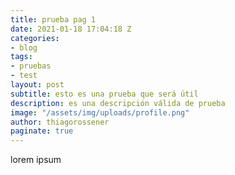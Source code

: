 ```yaml
---
title: prueba pag 1
date: 2021-01-18 17:04:18 Z
categories:
- blog
tags:
- pruebas
- test
layout: post
subtitle: esto es una prueba que será útil
description: es una descripción válida de prueba
image: "/assets/img/uploads/profile.png"
author: thiagorossener
paginate: true
---
```


lorem ipsum